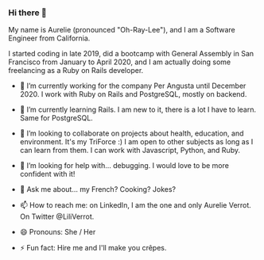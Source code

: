 ### Hi there 👋

My name is Aurelie (pronounced "Oh-Ray-Lee"), and I am a Software Engineer from California.

I started coding in late 2019, did a bootcamp with General Assembly in San Francisco from January to April 2020, and I am actually doing some freelancing as a Ruby on Rails developer.

- 🔭 I’m currently working for the company Per Angusta until December 2020. I work with Ruby on Rails and PostgreSQL, mostly on backend.

- 🌱 I’m currently learning Rails. I am new to it, there is a lot I have to learn. Same for PostgreSQL.

- 👯 I’m looking to collaborate on projects about health, education, and environment. It's my TriForce :) I am open to other subjects as long as I can learn from them. I can work with Javascript, Python, and Ruby.

- 🤔 I’m looking for help with... debugging. I would love to be more confident with it!

- 💬 Ask me about... my French? Cooking? Jokes?

- 📫 How to reach me: on LinkedIn, I am the one and only Aurelie Verrot. On Twitter @LiliVerrot.

- 😄 Pronouns: She / Her

- ⚡ Fun fact: Hire me and I'll make you crêpes.
